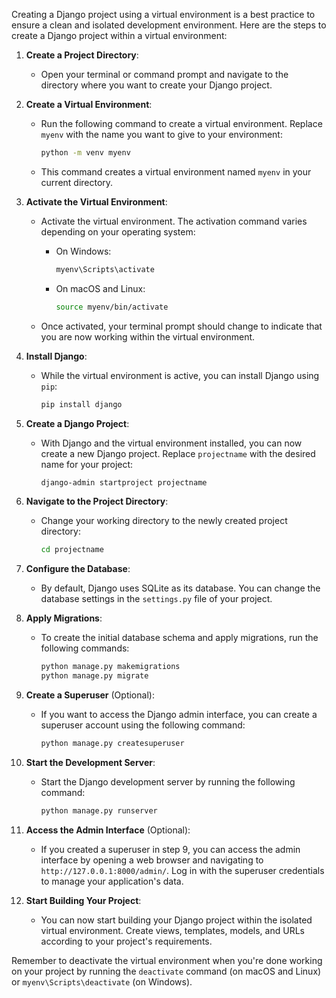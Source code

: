 Creating a Django project using a virtual environment is a best practice to ensure a clean and isolated development environment. Here are the steps to create a Django project within a virtual environment:

1. **Create a Project Directory**:
   - Open your terminal or command prompt and navigate to the directory where you want to create your Django project.

2. **Create a Virtual Environment**:
   - Run the following command to create a virtual environment. Replace `myenv` with the name you want to give to your environment:
     ```bash
     python -m venv myenv
     ```
   - This command creates a virtual environment named `myenv` in your current directory.

3. **Activate the Virtual Environment**:
   - Activate the virtual environment. The activation command varies depending on your operating system:
   
     - On Windows:
       ```bash
       myenv\Scripts\activate
       ```
     
     - On macOS and Linux:
       ```bash
       source myenv/bin/activate
       ```

   - Once activated, your terminal prompt should change to indicate that you are now working within the virtual environment.

4. **Install Django**:
   - While the virtual environment is active, you can install Django using `pip`:
     ```bash
     pip install django
     ```

5. **Create a Django Project**:
   - With Django and the virtual environment installed, you can now create a new Django project. Replace `projectname` with the desired name for your project:
     ```bash
     django-admin startproject projectname
     ```

6. **Navigate to the Project Directory**:
   - Change your working directory to the newly created project directory:
     ```bash
     cd projectname
     ```

7. **Configure the Database**:
   - By default, Django uses SQLite as its database. You can change the database settings in the `settings.py` file of your project.

8. **Apply Migrations**:
   - To create the initial database schema and apply migrations, run the following commands:
     ```bash
     python manage.py makemigrations
     python manage.py migrate
     ```

9. **Create a Superuser** (Optional):
   - If you want to access the Django admin interface, you can create a superuser account using the following command:
     ```bash
     python manage.py createsuperuser
     ```

10. **Start the Development Server**:
    - Start the Django development server by running the following command:
      ```bash
      python manage.py runserver
      ```

11. **Access the Admin Interface** (Optional):
    - If you created a superuser in step 9, you can access the admin interface by opening a web browser and navigating to `http://127.0.0.1:8000/admin/`. Log in with the superuser credentials to manage your application's data.

12. **Start Building Your Project**:
    - You can now start building your Django project within the isolated virtual environment. Create views, templates, models, and URLs according to your project's requirements.

Remember to deactivate the virtual environment when you're done working on your project by running the `deactivate` command (on macOS and Linux) or `myenv\Scripts\deactivate` (on Windows).
